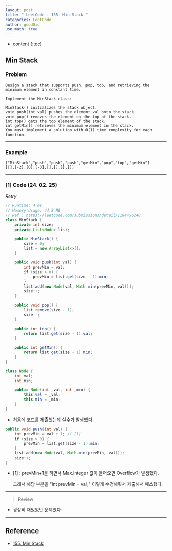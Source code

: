 ```yaml
---
layout: post
title: " LeetCode : 155. Min Stack "
categories: LeetCode
author: goodGid
use_math: true
---
```

* content
{:toc}

## Min Stack

### Problem

```
Design a stack that supports push, pop, top, and retrieving the minimum element in constant time.

Implement the MinStack class:

MinStack() initializes the stack object.
void push(int val) pushes the element val onto the stack.
void pop() removes the element on the top of the stack.
int top() gets the top element of the stack.
int getMin() retrieves the minimum element in the stack.
You must implement a solution with O(1) time complexity for each function.
```


---

### Example

```
["MinStack","push","push","push","getMin","pop","top","getMin"]
[[],[-2],[0],[-3],[],[],[],[]]
```

---

### [1] Code (24. 02. 25)

*Retry*

``` java
// Runtime: 4 ms
// Memory Usage: 44.8 MB
// Ref : https://leetcode.com/submissions/detail/1184496240
class MinStack {
    private int size;
    private List<Node> list;

    public MinStack() {
        size = 0;
        list = new ArrayList<>();
    }

    public void push(int val) {
        int prevMin = val;
        if (size > 0) {
            prevMin = list.get(size - 1).min;
        }
        list.add(new Node(val, Math.min(prevMin, val)));
        size++;
    }

    public void pop() {
        list.remove(size - 1);
        size--;
    }

    public int top() {
        return list.get(size - 1).val;
    }

    public int getMin() {
        return list.get(size - 1).min;
    }
}

class Node {
    int val;
    int min;

    public Node(int _val, int _min) {
        this.val = _val;
        this.min = _min;
    }
}
```

* 처음에 [코드](https://leetcode.com/submissions/detail/1184495209)를 제출했는데 실수가 발생했다.

``` java
public void push(int val) {
    int prevMin = val + 1; // [1]
    if (size > 0) {
        prevMin = list.get(size - 1).min;
    }
    list.add(new Node(val, Math.min(prevMin, val)));
    size++;
}
```

* [1] : prevMin+1을 하면서 Max.Integer 값이 들어오면 Overflow가 발생했다.

  그래서 해당 부분을 "int prevMin = val;" 이렇게 수정해줘서 제출해서 패스했다.

---

> Review

* 굉장히 재밌었던 문제였다.

---

## Reference

* [155. Min Stack](https://leetcode.com/problems/min-stack)